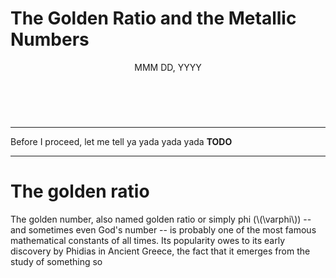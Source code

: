 # The Golden Ratio and the Metallic Numbers

<header>MMM DD, YYYY</header>
<br>
<hr>

Before I proceed, let me tell ya yada yada yada **TODO**

<hr>

# The golden ratio

The golden number, also named golden ratio or simply phi (\\(\varphi\\)) -- and sometimes even God's number -- is probably one of the most famous mathematical constants of all times. Its popularity owes to its early discovery by Phidias in Ancient Greece, the fact that it emerges from the study of something so 